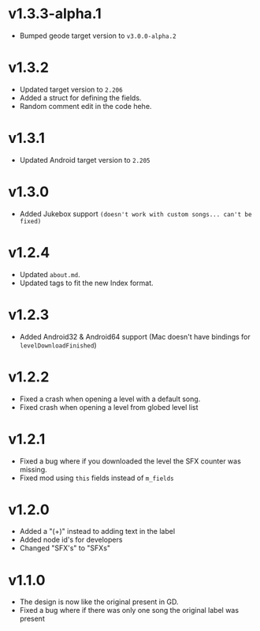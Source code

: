 # v1.3.3-alpha.1

- Bumped geode target version to `v3.0.0-alpha.2`

# v1.3.2

- Updated target version to `2.206`
- Added a struct for defining the fields.
- Random comment edit in the code hehe.

# v1.3.1

- Updated Android target version to `2.205`

# v1.3.0

- Added Jukebox support `(doesn't work with custom songs... can't be fixed)`

# v1.2.4

- Updated `about.md`.
- Updated tags to fit the new Index format.

# v1.2.3

- Added Android32 & Android64 support (Mac doesn't have bindings for `levelDownloadFinished`)

# v1.2.2

- Fixed a crash when opening a level with a default song.
- Fixed crash when opening a level from globed level list

# v1.2.1

- Fixed a bug where if you downloaded the level the SFX counter was missing.
- Fixed mod using `this` fields instead of `m_fields`

# v1.2.0

- Added a "(+)" instead to adding text in the label
- Added node id's for developers
- Changed "SFX's" to "SFXs"

# v1.1.0

- The design is now like the original present in GD.
- Fixed a bug where if there was only one song the original label was present
